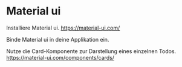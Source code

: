 # Material ui

Installiere Material ui. https://material-ui.com/

Binde Material ui in deine Applikation ein.

Nutze die Card-Komponente zur Darstellung eines einzelnen Todos. https://material-ui.com/components/cards/
